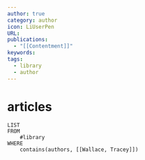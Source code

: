```yaml
---
author: true
category: author
icon: LiUserPen
URL: 
publications:
  - "[[Contentment]]"
keywords: 
tags:
  - library
  - author
---
```


# articles
```dataview
LIST
FROM
    #library 
WHERE
    contains(authors, [[Wallace, Tracey]])
```
